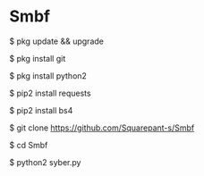 # Smbf

  $ pkg update && upgrade

  $ pkg install git

  $ pkg install python2

  $ pip2 install requests

  $ pip2 install bs4

  $ git clone https://github.com/Squarepant-s/Smbf

  $ cd Smbf

  $ python2 syber.py
